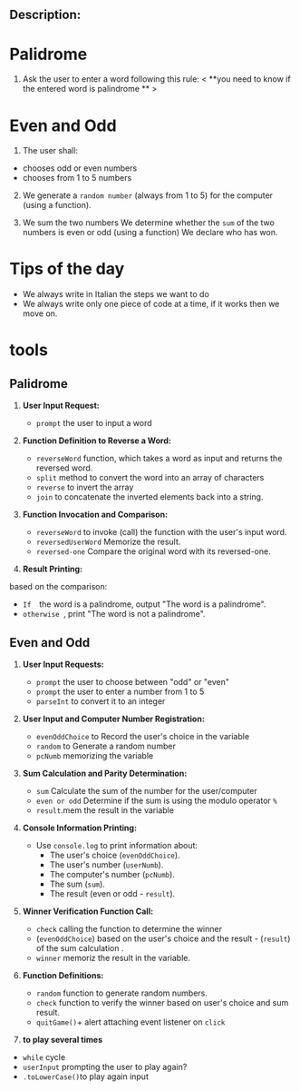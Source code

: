 ## Description:

# Palidrome

1. Ask the user to enter a word following this rule:
   < **you need to know if the entered word is palindrome ** >

# Even and Odd

1. The user shall:

- chooses odd or even numbers
- chooses from 1 to 5 numbers

2. We generate a `random number` (always from 1 to 5) for the computer (using a function).

3. We sum the two numbers We determine whether the `sum` of the two numbers is even or odd (using a function) We declare who has won.

# Tips of the day

- We always write in Italian the steps we want to do
- We always write only one piece of code at a time, if it works then we move on.

# tools

## Palidrome

1. **User Input Request:**

   - `prompt` the user to input a word

2. **Function Definition to Reverse a Word:**

   - `reverseWord` function, which takes a word as input and returns the reversed word.
   - `split` method to convert the word into an array of characters
   - `reverse` to invert the array
   - `join` to concatenate the inverted elements back into a string.

3. **Function Invocation and Comparison:**

   - `reverseWord` to invoke (call) the function with the user's input word.
   - `reversedUserWord` Memorize the result.
   - `reversed-one` Compare the original word with its reversed-one.

4. **Result Printing:**

based on the comparison:

- `If  `the word is a palindrome, output "The word is a palindrome".
- `otherwise `, print "The word is not a palindrome".

## Even and Odd

1. **User Input Requests:**

   - `prompt` the user to choose between "odd" or "even"
   - `prompt` the user to enter a number from 1 to 5
   - `parseInt` to convert it to an integer

2. **User Input and Computer Number Registration:**

   - `evenOddChoice` to Record the user's choice in the variable
   - `random` to Generate a random number
   - `pcNumb` memorizing the variable

3. **Sum Calculation and Parity Determination:**

   - `sum` Calculate the sum of the number for the user/computer
   - `even or odd` Determine if the sum is using the modulo operator `%`
   - `result`.mem the result in the variable

4. **Console Information Printing:**

   - Use `console.log` to print information about:
     - The user's choice (`evenOddChoice`).
     - The user's number (`userNumb`).
     - The computer's number (`pcNumb`).
     - The sum (`sum`).
     - The result (even or odd - `result`).

5. **Winner Verification Function Call:**

   - `check` calling the function to determine the winner
   - (`evenOddChoice`) based on the user's choice and the result - (`result`) of the sum calculation .
   - `winner` memoriz the result in the variable.

6. **Function Definitions:**

   - `random` function to generate random numbers.
   - `check` function to verify the winner based on user's choice and sum result.
   - `quitGame()`+ alert attaching event listener on `click`

7. **to play several times**

- `while` cycle
- `userInput` prompting the user to play again?
- `.toLowerCase()`to play again input
